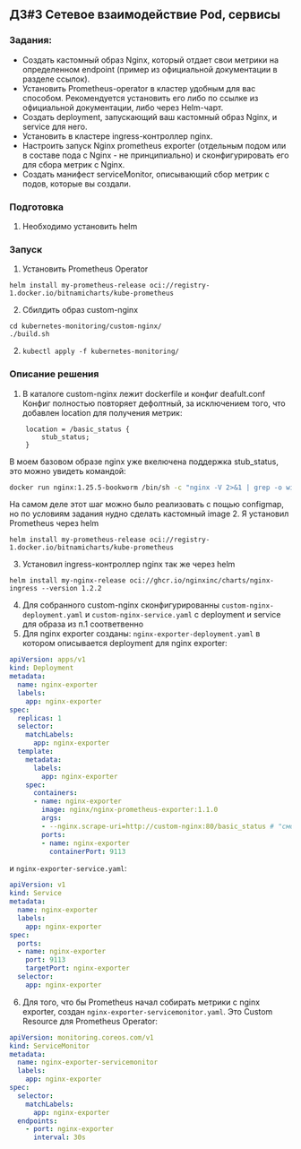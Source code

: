## ДЗ#3 Сетевое взаимодействие Pod, сервисы  

### Задания:
- Создать кастомный образ Nginx, который отдает свои метрики на определенном endpoint (пример из официальной документации в разделе ссылок).
- Установить Prometheus-operator в кластер удобным для вас способом. Рекомендуется установить его либо по ссылке из официальной документации, либо через Helm-чарт.
- Создать deployment, запускающий ваш кастомный образ Nginx, и service для него.
- Установить в кластере ingress-контроллер nginx.
- Настроить запуск Nginx prometheus exporter (отдельным подом или в составе пода с Nginx - не принципиально) и сконфигурировать его для сбора метрик с Nginx.
- Создать манифест serviceMonitor, описывающий сбор метрик с подов, которые вы создали.

### Подготовка
1. Необходимо установить helm

### Запуск 
1. Установить Prometheus Operator
```
helm install my-prometheus-release oci://registry-1.docker.io/bitnamicharts/kube-prometheus
```
2. Сбилдить образ custom-nginx 
```
cd kubernetes-monitoring/custom-nginx/ 
./build.sh
```
2. `kubectl apply -f kubernetes-monitoring/`

### Описание решения
1. В каталоге custom-nginx лежит dockerfile и конфиг deafult.conf
Конфиг полностью повторяет дефолтный, за исключением того, что добавлен location для получения метрик:
```
    location = /basic_status {
        stub_status;
    }
```
В моем базовом образе nginx уже вкелючена поддержка stub_status, это можно увидеть командой:
```sh
docker run nginx:1.25.5-bookworm /bin/sh -c "nginx -V 2>&1 | grep -o with-http_stub_status_module"
```
На самом деле этот шаг можно было реализовать с пощью configmap, но по условиям задания нудно сделать кастомный image
2. Я установил Prometheus через helm
```
helm install my-prometheus-release oci://registry-1.docker.io/bitnamicharts/kube-prometheus
```
3. Установил ingress-контроллер nginx так же через helm
```
helm install my-nginx-release oci://ghcr.io/nginxinc/charts/nginx-ingress --version 1.2.2
```
4. Для собранного custom-nginx сконфигурированны `custom-nginx-deployment.yaml` и `custom-nginx-service.yaml` с deployment и service для образа из п.1 соответвенно
5. Для nginx exporter созданы:
`nginx-exporter-deployment.yaml` в котором описывается deployment для nginx exporter:
```yaml
apiVersion: apps/v1
kind: Deployment
metadata:
  name: nginx-exporter
  labels:
    app: nginx-exporter
spec:
  replicas: 1
  selector:
    matchLabels:
      app: nginx-exporter
  template:
    metadata:
      labels:
        app: nginx-exporter
    spec:
      containers:
      - name: nginx-exporter
        image: nginx/nginx-prometheus-exporter:1.1.0
        args:
        - --nginx.scrape-uri=http://custom-nginx:80/basic_status # "смотрит" на service custom nginx из п.2 по lacation stub_status 
        ports:
        - name: nginx-exporter
          containerPort: 9113
```
и `nginx-exporter-service.yaml`:
```yaml
apiVersion: v1
kind: Service
metadata:
  name: nginx-exporter 
  labels:
    app: nginx-exporter
spec:
  ports:
  - name: nginx-exporter
    port: 9113
    targetPort: nginx-exporter
  selector:
    app: nginx-exporter
```
6. Для того, что бы Prometheus начал собирать метрики с nginx exporter, создан `nginx-exporter-servicemonitor.yaml`. Это Custom Resource для Prometheus Operator:
```yaml
apiVersion: monitoring.coreos.com/v1
kind: ServiceMonitor
metadata:
  name: nginx-exporter-servicemonitor
  labels:
    app: nginx-exporter
spec:
  selector:
    matchLabels:
      app: nginx-exporter
  endpoints:
    - port: nginx-exporter
      interval: 30s
```
